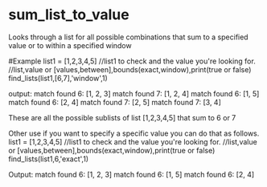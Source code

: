 # sum_list_to_value
Looks through a list for all possible combinations that sum to a specified value or to within a specified window

#Example
list1 = [1,2,3,4,5]
//list1 to check and the value you're looking for.
//list,value or [values,between],bounds(exact,window),print(true or false)
find_lists(list1,[6,7],'window',1)

output:
match found 6:  [1, 2, 3]
match found 7:  [1, 2, 4]
match found 6:  [1, 5]
match found 6:  [2, 4]
match found 7:  [2, 5]
match found 7:  [3, 4]

These are all the possible sublists of list [1,2,3,4,5] that sum to 6 or 7

Other use if you want to specify a specific value you can do that as follows.
list1 = [1,2,3,4,5]
//list1 to check and the value you're looking for.
//list,value or [values,between],bounds(exact,window),print(true or false)
find_lists(list1,6,'exact',1)

Output:
match found 6:  [1, 2, 3]
match found 6:  [1, 5]
match found 6:  [2, 4]
